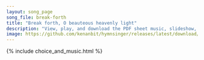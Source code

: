```yaml
---
layout: song_page
song_file: break-forth
title: "Break forth, O beauteous heavenly light"
description: "View, play, and download the PDF sheet music, slideshow, and audio. Lyrics: Break forth, O beauteous heav'nly light, and usher in the morning. O shepherds, shrink not with affright, but hear the angel's warning. This child, no... english christian 4part morning"
image: https://github.com/kenanbit/hymnsinger/releases/latest/download/break-forth-trad.png
---
```


{% include choice_and_music.html %}